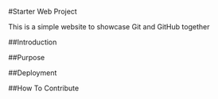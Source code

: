 #Starter Web Project

This is a simple website to showcase Git and GitHub together

##Introduction

##Purpose

##Deployment

##How To Contribute